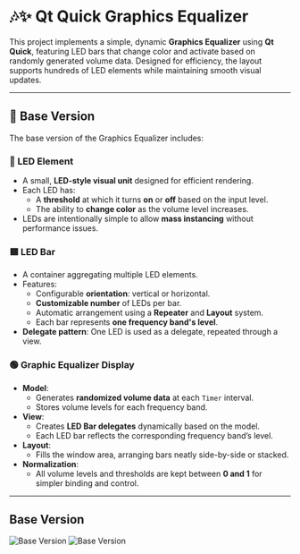 # 🎶✨ Qt Quick Graphics Equalizer

This project implements a simple, dynamic **Graphics Equalizer** using **Qt Quick**, featuring LED bars that change color and activate based on randomly generated volume data. Designed for efficiency, the layout supports hundreds of LED elements while maintaining smooth visual updates.

---

## 🧱 Base Version

The base version of the Graphics Equalizer includes:

### 🔵 LED Element

- A small, **LED-style visual unit** designed for efficient rendering.
- Each LED has:
  - A **threshold** at which it turns **on** or **off** based on the input level.
  - The ability to **change color** as the volume level increases.
- LEDs are intentionally simple to allow **mass instancing** without performance issues.

### 🟥 LED Bar

- A container aggregating multiple LED elements.
- Features:
  - Configurable **orientation**: vertical or horizontal.
  - **Customizable number** of LEDs per bar.
  - Automatic arrangement using a **Repeater** and **Layout** system.
  - Each bar represents **one frequency band's level**.
- **Delegate pattern**: One LED is used as a delegate, repeated through a view.

### 🟢 Graphic Equalizer Display

- **Model**:
  - Generates **randomized volume data** at each `Timer` interval.
  - Stores volume levels for each frequency band.
- **View**:
  - Creates **LED Bar delegates** dynamically based on the model.
  - Each LED bar reflects the corresponding frequency band’s level.
- **Layout**:
  - Fills the window area, arranging bars neatly side-by-side or stacked.
- **Normalization**:
  - All volume levels and thresholds are kept between **0 and 1** for simpler binding and control.

---

## Base Version

![Base Version](/readmeAssets/base1.png)
![Base Version](/readmeAssets/base2.png)



